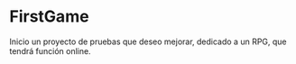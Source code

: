 # FirstGame
Inicio un proyecto de pruebas que deseo mejorar, dedicado a un RPG, que tendrá función online. 
